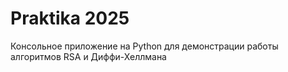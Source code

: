# Praktika 2025
Консольное приложение на Python для демонстрации работы алгоритмов RSA и Диффи-Хеллмана

